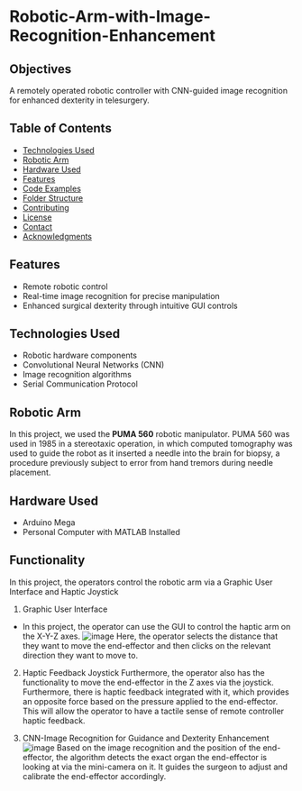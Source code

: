# Robotic-Arm-with-Image-Recognition-Enhancement

## Objectives
A remotely operated robotic controller with CNN-guided image recognition for enhanced dexterity in telesurgery.

## Table of Contents

- [Technologies Used](#technologies-used)
- [Robotic Arm](#robotic-arm)
- [Hardware Used](#hardware-used)
- [Features](#features)
- [Code Examples](#code-examples)
- [Folder Structure](#folder-structure)
- [Contributing](#contributing)
- [License](#license)
- [Contact](#contact)
- [Acknowledgments](#acknowledgments)

## Features
- Remote robotic control
- Real-time image recognition for precise manipulation
- Enhanced surgical dexterity through intuitive GUI controls

## Technologies Used

- Robotic hardware components
- Convolutional Neural Networks (CNN)
- Image recognition algorithms
- Serial Communication Protocol

## Robotic Arm
In this project, we used the <b>PUMA 560</b> robotic manipulator. PUMA 560 was used in 1985 in a stereotaxic operation, in which computed tomography was used to guide the robot as it inserted a needle into the brain for biopsy, a procedure previously subject to error from hand tremors during needle placement.

## Hardware Used
- Arduino Mega
- Personal Computer with MATLAB Installed

## Functionality

In this project, the operators control the robotic arm via a Graphic User Interface and Haptic Joystick
1. Graphic User Interface

- In this project, the operator can use the GUI to control the haptic arm on the X-Y-Z axes.
 ![image](https://github.com/EmperorTaha/Final-Year-Project/assets/69377374/47e17200-5cd9-49c2-906a-58417cb10414)
Here, the operator selects the distance that they want to move the end-effector and then clicks on the relevant direction they want to move to.

2. Haptic Feedback Joystick
Furthermore, the operator also has the functionality to move the end-effector in the Z axes via the joystick. Furthermore, there is haptic feedback integrated with it, which provides an opposite force based on the pressure applied to the end-effector. This will allow the operator to have a tactile sense of remote controller haptic feedback.

3. CNN-Image Recognition for Guidance and Dexterity Enhancement
![image](https://github.com/EmperorTaha/Final-Year-Project/assets/69377374/e6643926-afdc-4fe2-889c-becb555eebd7)
Based on the image recognition and the position of the end-effector, the algorithm detects the exact organ the end-effector is looking at via the mini-camera on it. It guides the surgeon to adjust and calibrate the end-effector accordingly.




